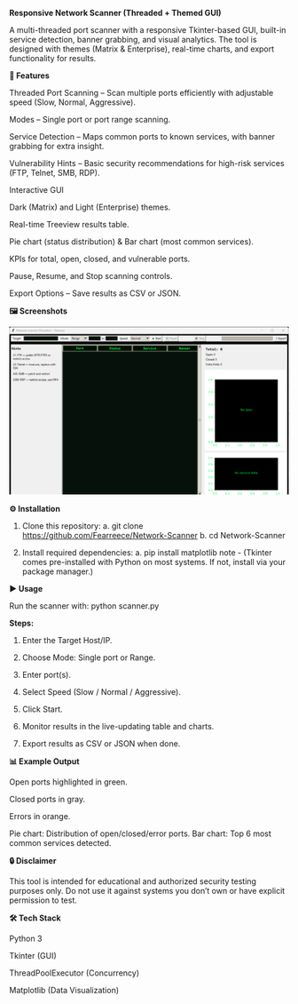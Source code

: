 **Responsive Network Scanner (Threaded + Themed GUI)**

A multi-threaded port scanner with a responsive Tkinter-based GUI, built-in service detection, banner grabbing, and visual analytics. The tool is designed with themes (Matrix & Enterprise), real-time charts, and export functionality for results.

**🚀 Features**

Threaded Port Scanning – Scan multiple ports efficiently with adjustable speed (Slow, Normal, Aggressive).

Modes – Single port or port range scanning.

Service Detection – Maps common ports to known services, with banner grabbing for extra insight.

Vulnerability Hints – Basic security recommendations for high-risk services (FTP, Telnet, SMB, RDP).

Interactive GUI

Dark (Matrix) and Light (Enterprise) themes.

Real-time Treeview results table.

Pie chart (status distribution) & Bar chart (most common services).

KPIs for total, open, closed, and vulnerable ports.

Pause, Resume, and Stop scanning controls.

Export Options – Save results as CSV or JSON.

**🖼️ Screenshots**

![Image Alt](https://github.com/Fearreece/Network-Scanner/blob/b8e7343a1a5ffa634da7cbc053fdbab07a63d275/Screenshot%202025-09-09%20144850.png)

**⚙️ Installation**

1. Clone this repository:
    a. git clone https://github.com/Fearreece/Network-Scanner
    b. cd Network-Scanner

2. Install required dependencies:
    a. pip install matplotlib
    note - (Tkinter comes pre-installed with Python on most systems. If not, install via your package manager.)

**▶️ Usage**

Run the scanner with:
    python scanner.py

**Steps:**

1. Enter the Target Host/IP.

2. Choose Mode: Single port or Range.

3. Enter port(s).

4. Select Speed (Slow / Normal / Aggressive).

5. Click Start.

6. Monitor results in the live-updating table and charts.

7. Export results as CSV or JSON when done.

**📊 Example Output**

Open ports highlighted in green.

Closed ports in gray.

Errors in orange.

Pie chart: Distribution of open/closed/error ports.
Bar chart: Top 6 most common services detected.

**🔒 Disclaimer**

This tool is intended for educational and authorized security testing purposes only.
Do not use it against systems you don’t own or have explicit permission to test.

**🛠️ Tech Stack**

Python 3

Tkinter (GUI)

ThreadPoolExecutor (Concurrency)

Matplotlib (Data Visualization)
